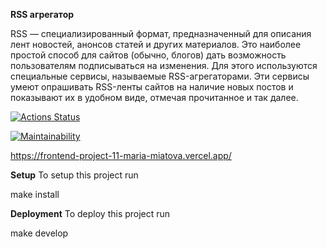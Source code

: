__RSS агрегатор__


RSS — специализированный формат, предназначенный для описания лент новостей, анонсов статей и других материалов. Это наиболее простой способ для сайтов (обычно, блогов) дать возможность пользователям подписываться на изменения. Для этого используются специальные сервисы, называемые RSS-агрегаторами. Эти сервисы умеют опрашивать RSS-ленты сайтов на наличие новых постов и показывают их в удобном виде, отмечая прочитанное и так далее.


[![Actions Status](https://github.com/MarieMiatova/frontend-project-11/actions/workflows/hexlet-check.yml/badge.svg)](https://github.com/MarieMiatova/frontend-project-11/actions)

[![Maintainability](https://api.codeclimate.com/v1/badges/dc0355dc81fab1a08e9c/maintainability)](https://codeclimate.com/github/MarieMiatova/frontend-project-11/maintainability)


https://frontend-project-11-maria-miatova.vercel.app/


__Setup__
To setup this project run

  make install


__Deployment__
To deploy this project run

  make develop